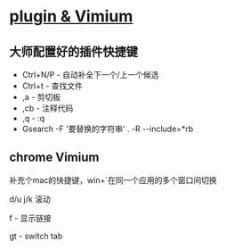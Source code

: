 # [plugin & Vimium](archive/vim/plugin)

## 大师配置好的插件快捷键

- Ctrl+N/P - 自动补全下一个/上一个候选
- Ctrl+t - 查找文件
- ,a - 剪切板
- ,cb - 注释代码
- ,q - :q
- Gsearch -F '要替换的字符串' . -R --include=*rb

## chrome Vimium

补充个mac的快捷键，win+`在同一个应用的多个窗口间切换

d/u j/k 滚动

f - 显示链接

gt - switch tab
